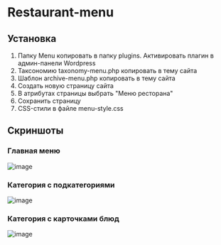 # Restaurant-menu

## Установка
1. Папку Menu копировать в папку plugins. Активировать плагин в админ-панели Wordpress
2. Таксономию taxonomy-menu.php копировать в тему сайта
3. Шаблон archive-menu.php копировать в тему сайта
4. Создать новую страницу сайта
5. В атрибутах страницы выбрать "Меню ресторана"
6. Сохранить страницу
7. CSS-стили в файле menu-style.css

## Скриншоты
### Главная меню
![image](https://user-images.githubusercontent.com/20502845/145127265-6bcd99e9-9bbb-4924-a989-c692909f219f.png)

### Категория с подкатегориями
![image](https://user-images.githubusercontent.com/20502845/145127080-3af344c3-3dc8-4c09-abb4-4b2a23b67c1a.png)

### Категория с карточками блюд
![image](https://user-images.githubusercontent.com/20502845/145127200-821c263d-3aad-4004-976d-546ce90c081b.png)
